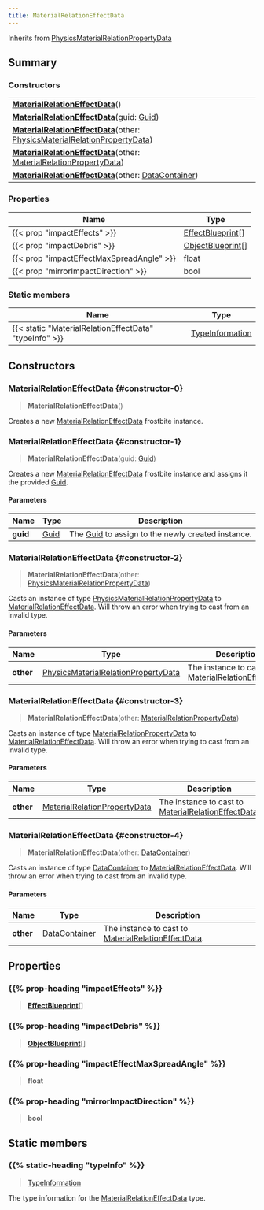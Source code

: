 ```yaml
---
title: MaterialRelationEffectData
---
```


Inherits from 
[PhysicsMaterialRelationPropertyData](/vext/ref/fb/physicsmaterialrelationpropertydata)

## Summary
### Constructors
| |
| ----------- |
| **[MaterialRelationEffectData](#constructor-0)**() |
| **[MaterialRelationEffectData](#constructor-1)**(guid: [Guid](/vext/ref/shared/class/guid)) |
| **[MaterialRelationEffectData](#constructor-2)**(other: [PhysicsMaterialRelationPropertyData](/vext/ref/fb/physicsmaterialrelationpropertydata)) |
| **[MaterialRelationEffectData](#constructor-3)**(other: [MaterialRelationPropertyData](/vext/ref/fb/materialrelationpropertydata)) |
| **[MaterialRelationEffectData](#constructor-4)**(other: [DataContainer](/vext/ref/shared/class/datacontainer)) |

### Properties
| Name | Type |
| ---- | ---- |
| {{< prop "impactEffects" >}} | [EffectBlueprint](/vext/ref/fb/effectblueprint)[] |
| {{< prop "impactDebris" >}} | [ObjectBlueprint](/vext/ref/fb/objectblueprint)[] |
| {{< prop "impactEffectMaxSpreadAngle" >}} | float |
| {{< prop "mirrorImpactDirection" >}} | bool |

### Static members
| Name | Type |
| ---- | ---- |
| {{< static "MaterialRelationEffectData" "typeInfo" >}} | [TypeInformation](/vext/ref/shared/class/typeinformation) |

## Constructors
### MaterialRelationEffectData {#constructor-0}
> **MaterialRelationEffectData**()

Creates a new [MaterialRelationEffectData](/vext/ref/fb/materialrelationeffectdata) frostbite instance.

### MaterialRelationEffectData {#constructor-1}
> **MaterialRelationEffectData**(guid: [Guid](/vext/ref/shared/class/guid))

Creates a new [MaterialRelationEffectData](/vext/ref/fb/materialrelationeffectdata) frostbite instance and assigns it the provided [Guid](/vext/ref/shared/class/guid).

#### Parameters
| Name | Type | Description |
| ---- | ---- | ----------- |
| **guid** | [Guid](/vext/ref/shared/class/guid) | The [Guid](/vext/ref/shared/class/guid) to assign to the newly created instance. |

### MaterialRelationEffectData {#constructor-2}
> **MaterialRelationEffectData**(other: [PhysicsMaterialRelationPropertyData](/vext/ref/fb/physicsmaterialrelationpropertydata))

Casts an instance of type [PhysicsMaterialRelationPropertyData](/vext/ref/fb/physicsmaterialrelationpropertydata) to [MaterialRelationEffectData](/vext/ref/fb/materialrelationeffectdata). Will throw an error when trying to cast from an invalid type.

#### Parameters
| Name | Type | Description |
| ---- | ---- | ----------- |
| **other** | [PhysicsMaterialRelationPropertyData](/vext/ref/fb/physicsmaterialrelationpropertydata) | The instance to cast to [MaterialRelationEffectData](/vext/ref/fb/materialrelationeffectdata). |

### MaterialRelationEffectData {#constructor-3}
> **MaterialRelationEffectData**(other: [MaterialRelationPropertyData](/vext/ref/fb/materialrelationpropertydata))

Casts an instance of type [MaterialRelationPropertyData](/vext/ref/fb/materialrelationpropertydata) to [MaterialRelationEffectData](/vext/ref/fb/materialrelationeffectdata). Will throw an error when trying to cast from an invalid type.

#### Parameters
| Name | Type | Description |
| ---- | ---- | ----------- |
| **other** | [MaterialRelationPropertyData](/vext/ref/fb/materialrelationpropertydata) | The instance to cast to [MaterialRelationEffectData](/vext/ref/fb/materialrelationeffectdata). |

### MaterialRelationEffectData {#constructor-4}
> **MaterialRelationEffectData**(other: [DataContainer](/vext/ref/shared/class/datacontainer))

Casts an instance of type [DataContainer](/vext/ref/shared/class/datacontainer) to [MaterialRelationEffectData](/vext/ref/fb/materialrelationeffectdata). Will throw an error when trying to cast from an invalid type.

#### Parameters
| Name | Type | Description |
| ---- | ---- | ----------- |
| **other** | [DataContainer](/vext/ref/shared/class/datacontainer) | The instance to cast to [MaterialRelationEffectData](/vext/ref/fb/materialrelationeffectdata). |

## Properties
### {{% prop-heading "impactEffects" %}}
> **[EffectBlueprint](/vext/ref/fb/effectblueprint)**[]

### {{% prop-heading "impactDebris" %}}
> **[ObjectBlueprint](/vext/ref/fb/objectblueprint)**[]

### {{% prop-heading "impactEffectMaxSpreadAngle" %}}
> **float**

### {{% prop-heading "mirrorImpactDirection" %}}
> **bool**

## Static members
### {{% static-heading "typeInfo" %}}
> [TypeInformation](/vext/ref/shared/class/typeinformation)

The type information for the [MaterialRelationEffectData](/vext/ref/fb/materialrelationeffectdata) type.

